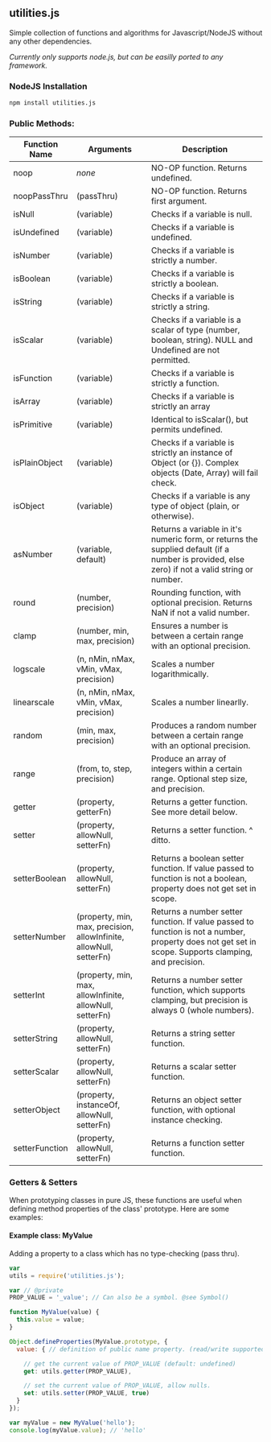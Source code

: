 ## utilities.js
Simple collection of functions and algorithms for Javascript/NodeJS without any other dependencies.

*Currently only supports node.js, but can be easilly ported to any framework.*

### NodeJS Installation
```bash
npm install utilities.js
```

### Public Methods:
| Function Name  | Arguments | Description |
| -------------- | --------- | ----------- |
| noop           | *none*     | NO-OP function. Returns undefined. |
| noopPassThru   | (passThru) | NO-OP function. Returns first argument. |
| isNull         | (variable) | Checks if a variable is null. |
| isUndefined    | (variable) | Checks if a variable is undefined. |
| isNumber       | (variable) | Checks if a variable is strictly a number. |
| isBoolean      | (variable) | Checks if a variable is strictly a boolean. |
| isString       | (variable) | Checks if a variable is strictly a string. |
| isScalar       | (variable) | Checks if a variable is a scalar of type (number, boolean, string). NULL and Undefined are not permitted. |
| isFunction     | (variable) | Checks if a variable is strictly a function. |
| isArray        | (variable) | Checks if a variable is strictly an array  |
| isPrimitive    | (variable) | Identical to isScalar(), but permits undefined. |
| isPlainObject  | (variable) | Checks if a variable is strictly an instance of Object (or {}). Complex objects (Date, Array) will fail check. |
| isObject       | (variable) | Checks if a variable is any type of object (plain, or otherwise). |
| asNumber       | (variable, default) | Returns a variable in it's numeric form, or returns the supplied default (if a number is provided, else zero) if not a valid string or number. |
| round          | (number, precision) | Rounding function, with optional precision. Returns NaN if not a valid number. |
| clamp          | (number, min, max, precision) | Ensures a number is between a certain range with an optional precision. |
| logscale       | (n, nMin, nMax, vMin, vMax, precision) | Scales a number logarithmically. |
| linearscale    | (n, nMin, nMax, vMin, vMax, precision) | Scales a number linearlly. |
| random         | (min, max, precision) | Produces a random number between a certain range with an optional precision. |
| range          | (from, to, step, precision) | Produce an array of integers within a certain range. Optional step size, and precision. |
| getter         | (property, getterFn) | Returns a getter function. See more detail below. |
| setter         | (property, allowNull, setterFn) | Returns a setter function. ^ ditto. |
| setterBoolean  | (property, allowNull, setterFn) | Returns a boolean setter function. If value passed to function is not a boolean, property does not get set in scope. |
| setterNumber   | (property, min, max, precision, allowInfinite, allowNull, setterFn) | Returns a number setter function. If value passed to function is not a number, property does not get set in scope. Supports clamping, and precision. |
| setterInt      | (property, min, max, allowInfinite, allowNull, setterFn) | Returns a number setter function, which supports clamping, but precision is always 0 (whole numbers). |
| setterString   | (property, allowNull, setterFn) | Returns a string setter function. |
| setterScalar   | (property, allowNull, setterFn) | Returns a scalar setter function. |
| setterObject   | (property, instanceOf, allowNull, setterFn) | Returns an object setter function, with optional instance checking. |
| setterFunction | (property, allowNull, setterFn) | Returns a function setter function. |

### Getters & Setters
When prototyping classes in pure JS, these functions are useful when defining method properties of the class' prototype. Here are some examples:

#### Example class: MyValue
Adding a property to a class which has no type-checking (pass thru).

```js
var
utils = require('utilities.js');

var // @private
PROP_VALUE = '_value'; // Can also be a symbol. @see Symbol()

function MyValue(value) {
  this.value = value;
}

Object.defineProperties(MyValue.prototype, {
  value: { // definition of public name property. (read/write supported)

    // get the current value of PROP_VALUE (default: undefined)
    get: utils.getter(PROP_VALUE),

    // set the current value of PROP_VALUE, allow nulls.
    set: utils.setter(PROP_VALUE, true)
  }
});

var myValue = new MyValue('hello');
console.log(myValue.value); // 'hello'
```